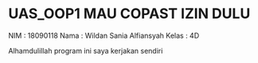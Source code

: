 # UAS_OOP1 MAU COPAST IZIN DULU

NIM : 18090118
Nama : Wildan Sania Alfiansyah
Kelas : 4D

Alhamdulillah program ini saya kerjakan sendiri

